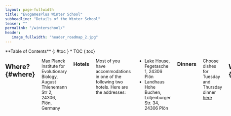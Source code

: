 ```yaml
---
layout: page-fullwidth
title: "EvogamesPlus Winter School"
subheadline: "Details of the Winter School"
teaser: ""
permalink: "/winterschool/"
header:
   image_fullwidth: "header_roadmap_2.jpg"
---
```

<div class="row">
<div class="medium-4 medium-push-8 columns" markdown="1">
<div class="panel radius" markdown="1">
**Table of Contents**
{: #toc }
*  TOC
{:toc}
</div>
</div><!-- /.medium-4.columns -->



<div class="medium-8 medium-pull-4 columns" markdown="1">

## Where?   {#where}

Max Planck Institute for Evolutionary Biology, August Thienemann Str 2, 24306, Plön, Germany
   
### Hotels
   Most of you have accommodations in one of the following two hotels. Here are the addresses:
   
* Lake House, Fegetasche 1, 24306 Plön
* Landhaus Hohe Buchen, Lütjenburger Str. 34, 24306 Plön
   
   
### Dinners
   
Choose dishes for Tuesday and Thursday dinner [here](https://workshops.evolbio.mpg.de/event/78/registrations/79/)

## When?   {#when}

*21-25 November 2022* 

## How?   {#how}

### How to get to Plön

[Instructions](https://www.evolbio.mpg.de/15109/directions)


### How do I pay for the accommodation? food? travel?

*This is Germany. We urge all participants to carry enough cash with them as in many restaurants/kiosks/travel avenues it might be possible that only cash is accepted.*

For accommodation:
Coverd by EG+

For food:
All dinners are through self payment subject to reimbursement, so keep the receipts and send them to Danitsja later.


All lunches, and welcome snack on Monday are covered by EG+.

For travel:
Self payment subject to reimbursement

<small markdown="1">[Up to table of contents](#toc)</small>
{: .text-right }

## Schedule

The schedule is as follows:

<a class="th [radius]" href="{{ site.url }}/images/schedule.pdf">
  <img src="{{ site.url }}/images/schedule.pdf">
</a>

* The abstracts of the talks are available [here](https://tecoevo.github.io/abstracts/)

* The workshop will be also available online when possible in the following zoom room.

### Zoom rooms
   
[Presentations and tutotials](https://zoom.us/j/5603841649?pwd=Y1U2ZGNTbW80MGxHZmpLMTZRRDVUUT09)
   
[Supervisory Board Meeting ](https://zoom.us/j/6393377701)


## Speakers

* ESR talks will be 30 mins (25 + 5). Please keep to the schedule and the moderators will ensure that we do not overextend.

The ESR talk order will be decided in a fun event on Monday evening as per https://www2.edc.org/makingmath/studentWork/amidaKuji/AmidaKujiByDavidSenft.pdf

* Tutorials are 45 mins long.

### Day 1 - Monday

| Time      | Speaker | Title | 
| ----------- | ----------- | ----------- |                                                               
| 1900 -- 2000 | Gosia | Welcome | 


### Day 2 - Tuesday

| Time      | Speaker | Title | 
| ----------- | ----------- | ----------- |
| 0900 -- 0930 | ESR |  |
| 0930 -- 1000 | ESR |  |  
| 1000 -- 1030 | ESR |  |  
| 1100 -- 1130 | ESR |  |  
| 1130 -- 1200 | ESR |  |                                                                  
| 1300 -- 1400 | Chaitanya S. Gokhale | Multiplayer evolutionary games |
| 1400 -- 1500 | Kieran Sharkey | Modelling structured populations |
| 1530 -- 1630 | Igor Erovenko | On giving presentations |
| 1630 -- 1730 | Igor Erovenko | ABM structured |
| 1730 -- 1800 | Javier Redondo |  |

### Day 3 - Wednesday

| Time      | Speaker | Title | 
| ----------- | ----------- | ----------- |
| 0900 -- 1000 | Arne Traulsen | Evolutionary dynamics in structured populations |
| 1030 -- 1100 | ESR |  |
| 1100 -- 1130 | ESR |  |  
| 1130 -- 1200 | ESR |  |                                                                 
| 1300 -- 1400 | Mark Broom | Games on graphs |
| 1400 -- 1500 | Mark Broom | Levels of selection |

### Day 4 - Thursday

| Time      | Speaker | Title | 
| ----------- | ----------- | ----------- |
| 0900 -- 0930 | ESR |  |
| 0930 -- 1000 | ESR |  |  
| 1000 -- 1030 | ESR |  |  
| 1100 -- 1130 | ESR |  |  
| 1130 -- 1200 | ESR |  |  
| 1200 -- 1230 | ESR |  |  

### Day 5 - Friday

| Time      | Speaker | Title | 
| ----------- | ----------- | ----------- |
| 1100 -- 1230 | Gosia | Closing remarks | 
   
[Details of the talks](https://tecoevo.github.io/abstracts/)

## Organisers

#### Local
- Małgorzata Fic
- Chaitanya S. Gokhale
- Maren Lehmann

#### EG+
- Katerina Stankova
- Danitsja van Heusden-van Winden
   
   
## Mouse House Tour
   
### 0900 group
- Adam
- Alex
- Christo
- Diogo
- Frank
- Frederik
- Golsa
- Gigi
- Hanka
- Javad
   
### 0930 group
- József
- Kausutua
- Kieran
- Mark
- Mohammad
- Nandu
- Thomas
- Wajid
- Weini

<small markdown="1">[Up to table of contents](#toc)</small>
{: .text-right }
